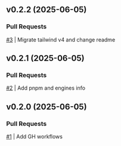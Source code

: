 ## v0.2.2 (2025-06-05)

### Pull Requests
[#3](https://github.com/RafaelMoro/next-budget-master/pull/3) | Migrate tailwind v4 and change readme


## v0.2.1 (2025-06-05)

### Pull Requests
[#2](https://github.com/RafaelMoro/next-budget-master/pull/2) | Add pnpm and engines info


## v0.2.0 (2025-06-05)

### Pull Requests
[#1](https://github.com/RafaelMoro/next-budget-master/pull/1) | Add GH workflows
